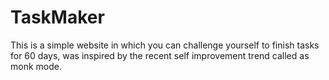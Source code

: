 # TaskMaker
This is a simple website in which you can challenge yourself to finish tasks for 60 days, was inspired by the recent self improvement trend called as monk mode. 
